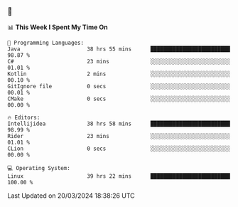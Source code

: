 ### 👋

<!--START_SECTION:waka-->
📊 **This Week I Spent My Time On** 

```text
💬 Programming Languages: 
Java                     38 hrs 55 mins      █████████████████████████   98.87 % 
C#                       23 mins             ░░░░░░░░░░░░░░░░░░░░░░░░░   01.01 % 
Kotlin                   2 mins              ░░░░░░░░░░░░░░░░░░░░░░░░░   00.10 % 
GitIgnore file           0 secs              ░░░░░░░░░░░░░░░░░░░░░░░░░   00.01 % 
CMake                    0 secs              ░░░░░░░░░░░░░░░░░░░░░░░░░   00.00 % 

🔥 Editors: 
Intellijidea             38 hrs 58 mins      █████████████████████████   98.99 % 
Rider                    23 mins             ░░░░░░░░░░░░░░░░░░░░░░░░░   01.01 % 
CLion                    0 secs              ░░░░░░░░░░░░░░░░░░░░░░░░░   00.00 % 

💻 Operating System: 
Linux                    39 hrs 22 mins      █████████████████████████   100.00 % 
```


 Last Updated on 20/03/2024 18:38:26 UTC
<!--END_SECTION:waka-->
